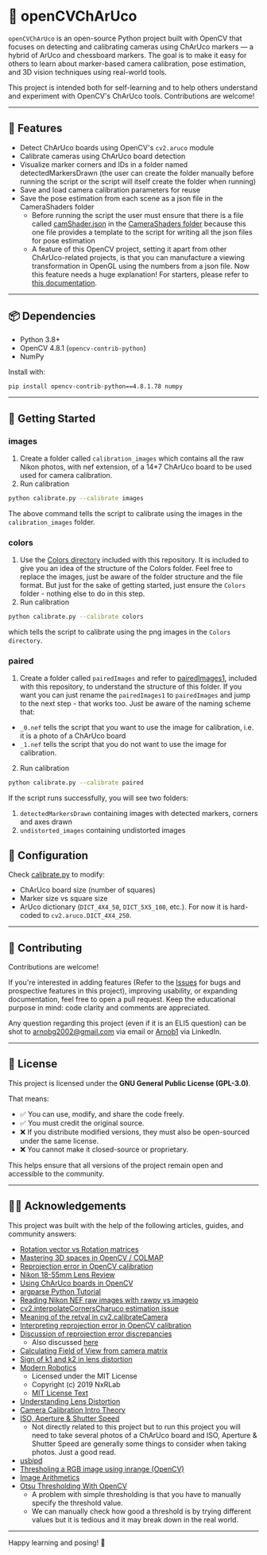 # 🧠 openCVChArUco

`openCVChArUco` is an open-source Python project built with OpenCV that focuses on detecting and calibrating cameras using ChArUco markers — a hybrid of ArUco and chessboard markers. The goal is to make it easy for others to learn about marker-based camera calibration, pose estimation, and 3D vision techniques using real-world tools.

This project is intended both for self-learning and to help others understand and experiment with OpenCV's ChArUco tools. Contributions are welcome!

---

## 📸 Features

- Detect ChArUco boards using OpenCV's `cv2.aruco` module
- Calibrate cameras using ChArUco board detection
- Visualize marker corners and IDs in a folder named detectedMarkersDrawn (the user can create the folder manually before running the script or the script will itself create the folder when running)
- Save and load camera calibration parameters for reuse
- Save the pose estimation from each scene as a json file in the CameraShaders folder
  - Before running the script the user must ensure that there is a file called [camShader.json](https://github.com/ArnobTurja2002Ghosh/openCVChArUco/blob/main/CameraShaders/camShader.json) in the [CameraShaders folder](https://github.com/ArnobTurja2002Ghosh/openCVChArUco/blob/main/CameraShaders/) because this one file provides a template to the script for writing all the json files for pose estimation
  - A feature of this OpenCV project, setting it apart from other ChArUco-related projects, is that you can manufacture a viewing transformation in OpenGL using the numbers from a json file. Now this feature needs a huge explanation! For starters, please refer to [this documentation](https://github.com/ArnobTurja2002Ghosh/openCVChArUco/blob/main/docs/openGLFriendly.md).
---

## 📦 Dependencies

- Python 3.8+
- OpenCV 4.8.1 (`opencv-contrib-python`)
- NumPy

Install with:

```bash
pip install opencv-contrib-python==4.8.1.78 numpy
```

---

## 🚀 Getting Started
### images
1. Create a folder called `calibration_images` which contains all the raw Nikon photos, with nef extension, of a 14*7 ChArUco board to be used used for camera calibration.
2. Run calibration
```bash
python calibrate.py --calibrate images
```
The above command tells the script to calibrate using the images in the `calibration_images` folder. 
### colors
1. Use the [Colors directory](https://github.com/ArnobTurja2002Ghosh/openCVChArUco/tree/main/Colors) included with this repository. It is included to give you an idea of the structure of the Colors folder. Feel free to replace the images, just be aware of the folder structure and the file format. But just for the sake of getting started, just ensure the `Colors` folder - nothing else to do in this step.
2. Run calibration
```bash
python calibrate.py --calibrate colors
```
which tells the script to calibrate using the png images in the `Colors directory`.
### paired
1. Create a folder called `pairedImages` and refer to [pairedImages1](https://github.com/ArnobTurja2002Ghosh/openCVChArUco/tree/main/pairedImages1), included with this repository, to understand the structure of this folder. If you want you can just rename the `pairedImages1` to `pairedImages` and jump to the next step - that works too. Just be aware of the naming scheme that:
  - `_0.nef` tells the script that you want to use the image for calibration, i.e. it is a photo of a ChArUco board
  - `_1.nef` tells the script that you do not want to use the image for calibration.
2. Run calibration
```bash
python calibrate.py --calibrate paired
```
If the script runs successfully, you will see two folders:
1. `detectedMarkersDrawn` containing images with detected markers, corners and axes drawn
2. `undistorted_images` containing undistorted images

## 🔧 Configuration

Check [calibrate.py](https://github.com/ArnobTurja2002Ghosh/openCVChArUco/blob/main/calibrate.py) to modify:
- ChArUco board size (number of squares)
- Marker size vs square size 
- ArUco dictionary (`DICT_4X4_50`, `DICT_5X5_100`, etc.). For now it is hard-coded to `cv2.aruco.DICT_4X4_250`.

---

## 🤝 Contributing

Contributions are welcome!

If you're interested in adding features (Refer to the [Issues](https://github.com/ArnobTurja2002Ghosh/openCVChArUco/issues) for bugs and prospective features in this project), improving usability, or expanding documentation, feel free to open a pull request. Keep the educational purpose in mind: code clarity and comments are appreciated.

Any question regarding this project (even if it is an ELI5 question) can be shot to arnobg2002@gmail.com via email or [Arnob1](https://www.linkedin.com/in/arnob1/) via LinkedIn.

---

## 📄 License

This project is licensed under the **GNU General Public License (GPL-3.0)**.

That means:
- ✅ You can use, modify, and share the code freely.
- ✅ You must credit the original source.
- ❌ If you distribute modified versions, they must also be open-sourced under the same license.
- ❌ You cannot make it closed-source or proprietary.

This helps ensure that all versions of the project remain open and accessible to the community.

---

## 🙋‍♂️ Acknowledgements

This project was built with the help of the following articles, guides, and community answers:

- [Rotation vector vs Rotation matrices](https://medium.com/@sim30217/rotation-vector-vs-rotation-matrices-2b7ab7287b47)
- [Mastering 3D spaces in OpenCV / COLMAP](https://medium.com/red-buffer/mastering-3d-spaces-a-comprehensive-guide-to-coordinate-system-conversions-in-opencv-colmap-ef7a1b32f2df)
- [Reprojection error in OpenCV calibration](https://alphapixeldev.com/opencv-tutorial-part-1-camera-calibration/)
- [Nikon 18-55mm Lens Review](https://photographylife.com/reviews/nikon-18-55mm-dx-vr-af-p/2)
- [Using ChArUco boards in OpenCV](https://medium.com/@ed.twomey1/using-charuco-boards-in-opencv-237d8bc9e40d)
- [argparse Python Tutorial](https://docs.python.org/3/howto/argparse.html#combining-positional-and-optional-arguments)
- [Reading Nikon NEF raw images with rawpy vs imageio](https://stackoverflow.com/questions/60941891/reading-nikon-raw-nef-images-with-rawpy-vs-imageio-in-python)
- [cv2.interpolateCornersCharuco estimation issue](https://stackoverflow.com/questions/73829313/opencv-interpolatecornerscharuco-giving-bad-estimation-when-board-is-partially)
- [Meaning of the retval in cv2.calibrateCamera](https://stackoverflow.com/questions/29628445/meaning-of-the-retval-return-value-in-cv2-calibratecamera)
- [Interpreting reprojection error in OpenCV calibration](https://stackoverflow.com/questions/43878684/interpreting-the-reprojection-error-from-camera-calibration)
- [Discussion of reprojection error discrepancies](https://answers.opencv.org/question/216925/python-ret-value-vastly-different-from-reprojection-error/)
  - Also discussed [here](https://forum.opencv.org/t/false-computation-of-reprojection-error-in-python-camera-calibration-tutorial/7981/5)
- [Calculating Field of View from camera matrix](https://stackoverflow.com/questions/39992968/how-to-calculate-field-of-view-of-the-camera-from-camera-intrinsic-matrix)
- [Sign of k1 and k2 in lens distortion](https://stackoverflow.com/questions/45038476/sign-of-k1-and-k2-of-lens-radial-distortion)
- [Modern Robotics](https://github.com/NxRLab/ModernRobotics/blob/master/packages/Python/modern_robotics/core.py)  
    - Licensed under the MIT License  
    - Copyright (c) 2019 NxRLab 
    - [MIT License Text](https://github.com/NxRLab/ModernRobotics/blob/master/LICENSE)
- [Understanding Lens Distortion](https://learnopencv.com/understanding-lens-distortion/)
- [Camera Calibration Intro Theory](https://euratom-software.github.io/calcam/html/intro_theory.html)
- [ISO, Aperture & Shutter Speed](https://priscilaelias.medium.com/learn-exposure-easily-iso-aperture-shutter-speed-10627a964c01)
  - Not directly related to this project but to run this project you will need to take several photos of a ChArUco board and ISO, Aperture & Shutter Speed are generally some things to consider when taking photos. Just a good read.
- [usbipd](https://github.com/dorssel/usbipd-win/releases/tag/v3.0.0)
- [Thresholing a RGB image using inrange (OpenCV)](https://stackoverflow.com/questions/45787906/thresholing-a-rgb-image-using-inrange-opencv)
- [Image Arithmetics](https://docs.opencv.org/4.x/d0/d86/tutorial_py_image_arithmetics.html)
- [Otsu Thresholding With OpenCV](https://learnopencv.com/otsu-thresholding-with-opencv/)
  - A problem with simple thresholding is that you have to manually specify the threshold value.
  - We can manually check how good a threshold is by trying different values but it is tedious and it may break down in the real world.
---

Happy learning and posing! 🎯
